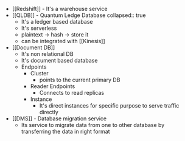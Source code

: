 - [[Redshift]] - It's a warehouse service
- [[QLDB]] - Quantum Ledge Database
  collapsed:: true
	- It's a ledger based database
	- It's serverless
	- plaintext -> hash -> store it
	- can be integrated with [[Kinesis]]
- [[Document DB]]
	- It's non relational DB
	- It's document based database
	- Endpoints
		- Cluster
			- points to the current primary DB
		- Reader Endpoints
			- Connects to read replicas
		- Instance
			- It's direct instances for specific purpose to serve traffic directly
- [[DMS]] - Database migration service
	- Its service to migrate data from one to other database by transferring the data in right format